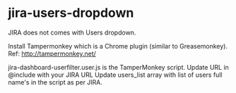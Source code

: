 # jira-users-dropdown
JIRA does not comes with Users dropdown. 

Install Tampermonkey which is a Chrome plugin (similar to Greasemonkey).
Ref: http://tampermonkey.net/

jira-dashboard-userfilter.user.js is the TamperMonkey script.
Update URL in @include with your JIRA URL
Update users_list array with list of users full name's in the script as per JIRA.